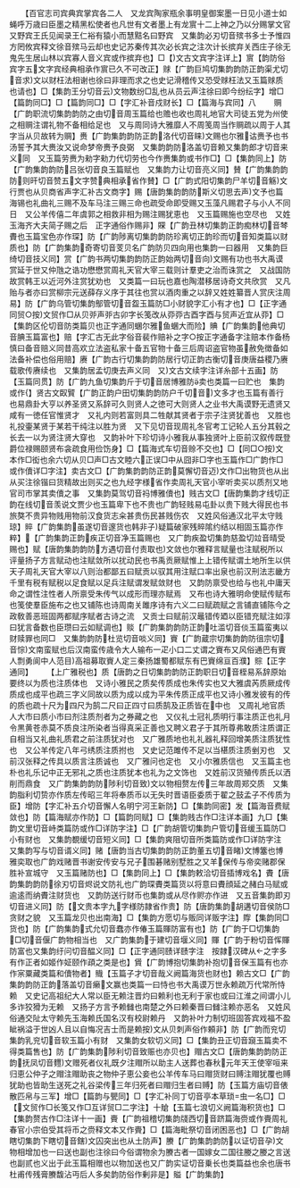 <!-- { "loadSidebar": true } -->
　　【百官志司宾典宾掌宾各二人　又龙宾陶家瓶余事明皇御案墨一日见小道士如蝇呼万歳曰臣墨之精黑松使者也凡世有文者墨上有龙賔十二上神之乃以分赐掌文官　又野宾王氏见闻录王仁裕有猿小而慧黠名曰野宾　又集韵必刃切音殡书多士予惟四方罔攸宾释文徐音殡马云却也史记苏秦传其次必长宾之注次计长摈弃关西庄子徐无鬼先生居山林以宾寡人音义宾或作摈弃也】□【文古文宾字注详上】賔【韵防俗宾字五文字宾经典相承作賔已久不可改正】赇【广韵巨鸠切集韵韵防正韵渠尤切音求文以财枉法相谢也徐曰非理而求之也史记滑稽传又恐受赇枉法又玉篇赇质也请也】□【集韵王分切音云文物数纷□乱也从员云声注徐曰即今纷纭字】增□【篇韵同□】□【篇韵同□】□【字汇补音戍财长】□【篇海与宾同】八
　　赒【广韵职流切集韵韵防之由切音周玉篇给也赡也收也周礼地官大司徒五党为州使之相赒注谓礼物不备相给足也　又与周同诗大雅靡人不周笺周当作赒疏以周于人其字当从贝故转为赒】赉【广韵集韵韵防正韵洛代切音睐文赐也尔雅诂赉予也书汤誓予其大赉汝又说命梦帝赉予良弼　又集韵韵防洛盖切音赖又集韵郎才切音来义同　又玉篇劳赉为勑字勑力代切劳也今作赉集韵或书作□】□【集韵同上】防【广韵集韵韵防吕张切音良玉篇赋也　又集韵力让切音亮义同】賛【广韵集韵韵防则旰切音赞五文字赞典相承省作賛】□【广韵式阳切集韵尸羊切音觞文行贾也从贝商省声字汇补古文商字】赐【唐韵集韵韵防斯义切思去声文予也篇海锡也礼曲礼三赐不及车马注三赐三命也疏受命即受赐又玉藻凡赐君子与小人不同日　又公羊传僖二年虞郭之相救非相为赐注赐犹恵也　又玉篇赐施也空尽也　又姓玉海齐大夫简子赐之后　正字通俗作赐非】賝【广韵丑林切集韵正韵痴林切音棽賮也玉篇宝色亦作琛】防【广韵陟离切集韵韵防珍离切正韵珍而切音知类篇以财质也】防【广韵集韵奇寄切音芰贝名广韵防贝四向用也集韵一曰器用　又集韵巨绮切音技义同】赏【广韵书两切集韵韵防正韵始两切音向文赐有功也书大禹谟赏延于世又仲虺之诰功懋懋赏周礼天官大宰三载则计羣吏之治而诛赏之　又战国防故赏韩王以近河外注赏犹劝也　又类篇一曰玩也嘉也陶潜移居诗奇文共欣赏　又凡贻与者亦曰赏柳宗元送薛存义序于其往也赏以酒肉重之以辞又姓姓纂晋人赏庆注周易】防【广韵乌管切集韵鄥管切音盌玉篇防□小财貌字汇小有才也】□【正字通同贸○按文贸作□从贝戼声戼古卯字长笺改从丣丣古酉字酉与贸声近宜从丣】□【集韵区伦切音防类篇贝也正字通同蜠尔雅鱼蜠大而险】賟【广韵集韵他典切音腆玉篇富也】赔【字汇古无此字俗音裴作赔补之字○按正字通备字注赔本作备杨慎曰备音赔义同昔高欢立法盗私家十备五官物十备三后周诏盗官物虽赦免徴备如法备补偿也俗用赔】赓【广韵古行切集韵韵防居行切正韵古衡切音庚唐益稷乃赓载歌传赓续也　又集韵居孟切庚去声义同　又文古文续字注详糸部十五画】防【玉篇同贯】防【广韵九鱼切集韵斤于切音居博雅防卖也类篇一曰贮也　集韵或作】贤古文臤贒【广韵正韵户田切集韵韵防户千切音文多才也玉篇有善行也易鼎卦大亨以养圣贤又系辞可久则贤人之徳可大则贤人之业书大禹谟野无遗贤又咸有一徳任官惟贤才　又礼内则若富则具二牲献其贤者于宗子注贤犹善也　又胜也礼投壷某贤于某若干纯注以胜为贤　又下见切音现周礼冬官考工记轮人五分其毂之长去一以为贤注贤大穿也　又韵补叶下珍切诗小雅我从事独贤叶上臣前汉叙传既登爵位禄赐颐贤布衾疏食用俭饬身】□【篇海式车切音赊不交也】□【同□○按文本作□衒也余六切从贝□声□古文睦六正误□中从囧非□字也玉篇作□广韵作□或作儥详□字注】卖古文□【广韵集韵韵防正韵莫懈切音迈文作□出物货也从出从买注徐锴曰货精故出则买之也九经字様省作卖周礼天官小宰听卖买以质剂又地官司市掌其卖儥之事　又集韵莫驾切音祃博雅儥也】贱古文□【唐韵集韵才线切正韵在线切音羡说文贾少也玉篇卑下也不贵也广韵轻贱易屯卦以贵下贱大得民也书旅獒不贵异物贱用物前汉食货志籴甚贵伤民甚贱伤农　又姓风俗通汉北平太守贱琼】賥【广韵集韵虽遂切音邃货也韩非子疑篇破家残賥隂约结以相固玉篇亦作粹】【广韵集韵正韵疾正切音净玉篇赐也　又广韵疾盈切集韵慈盈切竝音晴受赐也】赋【唐韵集韵韵防方遇切音付责取也文敛也尔雅释言赋量也注赋税所以评量扬子方言赋动也注赋敛所以扰动民也书禹贡厥赋惟上上错传赋谓土地所生以供天子周礼天官大宰以八则治都鄙五曰赋贡以驭其用注赋口率出泉也前汉刑法志畿方千里有税有赋税以足食赋以足兵注赋谓发赋敛财也　又韵防禀受也给与也礼中庸天命之谓性注性者人所禀受朱传气以成形而理亦赋焉　又布也诗大雅明命使赋传赋布也笺使羣臣施布之也又铺陈也诗周南关雎序诗有六义二曰赋疏赋之言铺直铺陈今之政敎善恶班固两都赋序赋者古诗之流　又贡士曰赋前汉鼂错传廼以臣错充赋注如淳曰犹言备数也臣瓒曰云如赋调也】赕【广韵集韵韵防正韵吐滥切音倓玉篇蛮夷以财赎罪也同□　又集韵韵防杜览切音啖义同】賨【广韵蔵宗切集韵韵防徂宗切音悰文南蛮赋也后汉南蛮传歳令大人输布一疋小口二丈谓之賨布又风俗通巴有賨人剽勇阆中人范目高祖募取賨人定三秦扬雄蜀都赋东有巴賨绵亘百濮】賩【正字通同】
　　【上广雅税也】质【唐韵之日切集韵韵防正韵职日切音桎易系辞原始要终以为质也注质体也　又诗小雅民之质矣传质成也朱传实也又大雅虞芮质厥成传质成也成平也疏三字义同故以质为成以成为平朱传质正成平也又诗小雅发彼有的传的质也疏十尺为四尺为鹄二尺曰正四寸曰质鹄及正质皆在中也　又周礼地官质人大市曰质小市曰剂注质剂者为之券藏之也　又仪礼士冠礼质明行事注质正也礼月令黒黄苍赤莫不质良注所染者当得真采正善也又聘义君子于其所尊弗敢质注质谓正自相当又礼曲礼质君之前注质犹对也　又广雅质地也礼礼器礼释回增美质注质犹性也　又公羊传定八年弓绣质注质拊也　又史记范雎传不足以当椹质注质剉刃也　又前汉张释之传具以质言注质诚也　又广雅问也定也　又小尔雅质信也　又玉篇主也朴也礼乐记中正无邪礼之质也注质犹本也礼为之文饰也　又姓前汉货殖传质氏以洒削而鼎食　又广韵集韵韵防陟利切音致文以物相赘左传三年故周郑交质　又集韵脂利切贽亦作质左传昭三年将奉质币以无失时晋语臣委质于翟之鼓孟子不传质为臣】增防【字汇补五介切音懈人名明宁河王新防】□【集韵同密】发【篇海音费赋敛也】防【篇海赋亦作防】□【篇韵同赋】□【集韵贱古作□注详本画】九□【集韵文里切音峙类篇防或作□详防字注】□【广韵胡管切集韵户管切音缓玉篇防□小有财也　又集韵覩缓切音短义同】□【集韵爽阻切音所类篇防或作□详防字注　又集韵写与切音谞义同】赌【唐韵当古切集韵韵防正韵董五切音睹文博簺也博雅奕取也广韵戏赌晋书谢安传安与兄子围碁赌别墅胜之又羊保传与帝奕赌郡保胜补宣城守　又玉篇赌防也】□【集韵同上】□【集韵敕洽切音插博戏名】賮【唐韵集韵韵防徐刃切音烬说文防礼也广韵琛賮类篇货以将意曰賮顔延之赭白马赋或逾逺而纳賮注财货也　又韵防送行财币也集韵或从尽作赆亦作进　又五音集韵即刃切音进义同】防【文贵本字九字様防隷省作贵】防【唐韵集韵胡遘切音侯防□贪财之貌　又玉篇龙贝也出南海】□【集韵方愿切与贩同详贩字注】賯【集韵同□货也】防【广韵集韵式允切音蠢亦作偆玉篇賱防富有也】防【广韵于□切集韵□切音偃广韵物相当也　又广韵集韵于建切音堰义同】賱【广韵于粉切音恽賱防富也又集韵纡问切音醖义同】□【正字通同赜详赜字注　按隷汉碑从之字多有作正者如姬作姃颐作頙之类是也】賲【广韵博抱切集韵补抱切音保玉篇有也亦作宲粟藏类篇和儥物者】賳【玉篇子才切音哉义阙篇海货也财也】赖古文□【广韵集韵韵防正韵落盖切音癞文赢也类篇一曰恃也书大禹谟万世永赖疏万代常所恃赖　又史记高祖纪大人常以臣无赖注晋灼曰赖利也无利于家也或曰江淮之间谓小儿多诈狡猾为无赖　又扬子方言予赖雠也南楚之外曰赖秦晋曰雠注赖亦恶名　又姓风俗通交阯太守赖先玉海赖氏国名汉有校尉赖丹　又韵补叶力制切班固答宾戏福不盈眦祸溢于世凶人且以自悔况吉士而是赖按文从贝刺声俗作頼非】防【广韵而兖切集韵乳兖切音软玉篇小有财　又集韵女软切义同】□【集韵丑正切音竀玉篇卖不得类篇售也】防【广韵集韵陟利切音致赈也亦贝也】赗古文□【唐韵集韵韵防正韵抚凤切音麷文赠死者仪礼既夕注赗所以助主人送葬也春秋元年天王使宰咺来归恵公仲子之赗注赗助丧之物仲子恵公妾也公羊传车马曰赗货财曰赙注赗犹覆也赙犹助也皆助生送死之礼谷梁传三年归死者曰赗归生者曰赙】防【玉篇方庙切音俵散匹帛与三军】增□【篇韵与甖同】□【字汇补同丁切音亭本草琐虫一名□】□【文贸作□长笺又作□互详贸□二字注】十賶【玉篇七浪切义阙篇海积货也】□【集韵赘古作□注详十一画】賷【广韵祖稽切集韵牋西切音跻篇海赍或作賷周礼春官小宗伯受其将币之赍释文本又作賷】□【篇海毗祭切音闭困恶也】□【广韵胡瞎切集韵下瞎切音鎋文囚突出也从土防声】賸【广韵集韵韵防以证切音孕文物相增加也一曰送也副也注徐曰今俗谓物余为賸古者一国嫁女二国往媵之媵之言送也副贰也义出于此玉篇相赠也以物加送也又广韵实证切音乗长也类篇益也余也唐书杜甫传残膏賸馥沾丏后人多矣韵防俗作剰非是】賹【广韵集韵】
